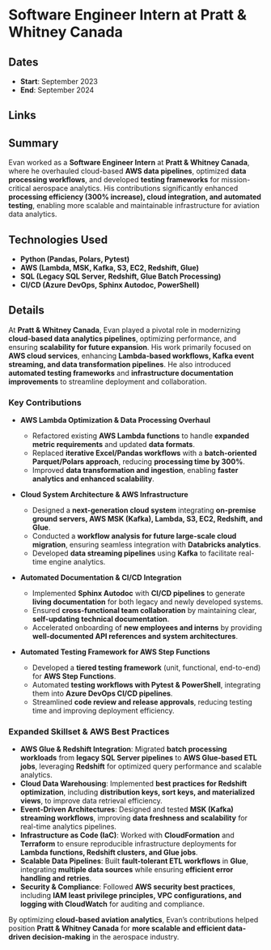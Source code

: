 # Software Engineer Intern at Pratt & Whitney Canada

## Dates
- **Start**: September 2023
- **End**: September 2024

## Links

## Summary
Evan worked as a **Software Engineer Intern** at **Pratt & Whitney Canada**, where he overhauled cloud-based **AWS data pipelines**, optimized **data processing workflows**, and developed **testing frameworks** for mission-critical aerospace analytics. His contributions significantly enhanced **processing efficiency (300% increase), cloud integration, and automated testing**, enabling more scalable and maintainable infrastructure for aviation data analytics.

## Technologies Used
- **Python (Pandas, Polars, Pytest)**
- **AWS (Lambda, MSK, Kafka, S3, EC2, Redshift, Glue)**
- **SQL (Legacy SQL Server, Redshift, Glue Batch Processing)**
- **CI/CD (Azure DevOps, Sphinx Autodoc, PowerShell)**

## Details
At **Pratt & Whitney Canada**, Evan played a pivotal role in modernizing **cloud-based data analytics pipelines**, optimizing performance, and ensuring **scalability for future expansion**. His work primarily focused on **AWS cloud services**, enhancing **Lambda-based workflows, Kafka event streaming, and data transformation pipelines**. He also introduced **automated testing frameworks** and **infrastructure documentation improvements** to streamline deployment and collaboration.

### **Key Contributions**
- **AWS Lambda Optimization & Data Processing Overhaul**
  - Refactored existing **AWS Lambda functions** to handle **expanded metric requirements** and updated **data formats**.
  - Replaced **iterative Excel/Pandas workflows** with a **batch-oriented Parquet/Polars approach**, reducing **processing time by 300%**.
  - Improved **data transformation and ingestion**, enabling **faster analytics and enhanced scalability**.

- **Cloud System Architecture & AWS Infrastructure**
  - Designed a **next-generation cloud system** integrating **on-premise ground servers, AWS MSK (Kafka), Lambda, S3, EC2, Redshift, and Glue**.
  - Conducted a **workflow analysis for future large-scale cloud migration**, ensuring seamless integration with **Databricks analytics**.
  - Developed **data streaming pipelines** using **Kafka** to facilitate real-time engine analytics.

- **Automated Documentation & CI/CD Integration**
  - Implemented **Sphinx Autodoc** with **CI/CD pipelines** to generate **living documentation** for both legacy and newly developed systems.
  - Ensured **cross-functional team collaboration** by maintaining clear, **self-updating technical documentation**.
  - Accelerated onboarding of **new employees and interns** by providing **well-documented API references and system architectures**.

- **Automated Testing Framework for AWS Step Functions**
  - Developed a **tiered testing framework** (unit, functional, end-to-end) for **AWS Step Functions**.
  - Automated **testing workflows with Pytest & PowerShell**, integrating them into **Azure DevOps CI/CD pipelines**.
  - Streamlined **code review and release approvals**, reducing testing time and improving deployment efficiency.

### **Expanded Skillset & AWS Best Practices**
- **AWS Glue & Redshift Integration**: Migrated **batch processing workloads** from **legacy SQL Server pipelines** to **AWS Glue-based ETL jobs**, leveraging **Redshift** for optimized query performance and scalable analytics.
- **Cloud Data Warehousing**: Implemented **best practices for Redshift optimization**, including **distribution keys, sort keys, and materialized views**, to improve data retrieval efficiency.
- **Event-Driven Architectures**: Designed and tested **MSK (Kafka) streaming workflows**, improving **data freshness and scalability** for real-time analytics pipelines.
- **Infrastructure as Code (IaC)**: Worked with **CloudFormation** and **Terraform** to ensure reproducible infrastructure deployments for **Lambda functions, Redshift clusters, and Glue jobs**.
- **Scalable Data Pipelines**: Built **fault-tolerant ETL workflows** in **Glue**, integrating **multiple data sources** while ensuring **efficient error handling and retries**.
- **Security & Compliance**: Followed **AWS security best practices**, including **IAM least privilege principles, VPC configurations, and logging with CloudWatch** for auditing and compliance.

By optimizing **cloud-based aviation analytics**, Evan’s contributions helped position **Pratt & Whitney Canada** for **more scalable and efficient data-driven decision-making** in the aerospace industry.
